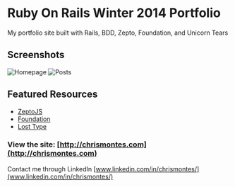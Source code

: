# Ruby On Rails Winter 2014 Portfolio

My portfolio site built with Rails, BDD, Zepto, Foundation, and Unicorn Tears

## Screenshots
![Homepage](https://www.dropbox.com/s/4wposonoli3vtvc/Screenshot%202014-01-27%2023.55.13.png "Hi, I'm Chris")
![Posts](https://www.dropbox.com/s/rs9igtuuf0yq0be/Screenshot%202014-01-27%2023.57.00.png "Some Posts")

## Featured Resources
* [ZeptoJS](http://zeptojs.com/)
* [Foundation](http://foundation.zurb.com/)
* [Lost Type](http://losttype.com/)

### View the site: [http://chrismontes.com](http://chrismontes.com)

Contact me through LinkedIn [www.linkedin.com/in/chrismontes/](www.linkedin.com/in/chrismontes/)
